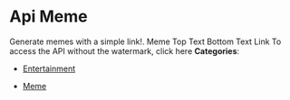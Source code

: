 # Api Meme


Generate memes with a simple link!.  Meme Top Text Bottom Text Link To access the API without the watermark, click here
**Categories**:

- [Entertainment](https://github/awesome-apis/awesome-apis#entertainment)

- [Meme](https://github/awesome-apis/awesome-apis#meme)



